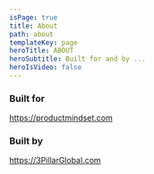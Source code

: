 ```yaml
---
isPage: true
title: About
path: about
templateKey: page
heroTitle: ABOUT
heroSubtitle: Built for and by ...
heroIsVideo: false
---
```

### Built for

https://productmindset.com

### Built by

https://3PillarGlobal.com